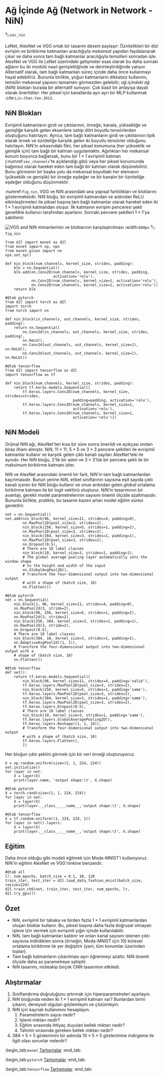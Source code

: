 # Ağ İçinde Ağ (Network in Network - NiN)
:label:`sec_nin`

LeNet, AlexNet ve VGG ortak bir tasarım deseni paylaşır: Öznitelikleri bir dizi evrişim ve biriktirme katmanları aracılığıyla *mekansal* yapıdan faydalanarak çıkar ve daha sonra tam bağlı katmanlar aracılığıyla temsilleri sonradan işle. AlexNet ve VGG ile LeNet üzerindeki gelişmeler esas olarak bu daha sonraki ağların bu iki modülü nasıl genişlettiğinde ve derinleştirdiğinde yatıyor. Alternatif olarak, tam bağlı katmanları süreç içinde daha önce kullanmayı hayal edebiliriz. Bununla birlikte, yoğun katmanların dikkatsiz kullanımı, temsilin mekansal yapısını tamamen görmezden gelebilir; *ağ içindeki ağ* (*NiN*) blokları burada bir alternatif sunuyor. Çok basit bir anlayışa dayalı olarak önerildiler: Her piksel için kanallarda ayrı ayrı bir MLP kullanmak :cite:`Lin.Chen.Yan.2013`.

## NiN Blokları

Evrişimli katmanların girdi ve çıktılarının, örneğe, kanala, yüksekliğe ve genişliğe karşılık gelen eksenlere sahip dört boyutlu tensörlerden oluştuğunu hatırlayın. Ayrıca, tam bağlı katmanların girdi ve çıktılarının tipik olarak örnek ve özniteliğe karşılık gelen iki boyutlu tensörler olduğunu hatırlayın. NiN'in arkasındaki fikir, her piksel konumuna (her yükseklik ve genişlik için) tam bağlı bir katman uygulamaktır. Ağırlıkları her mekansal konum boyunca bağlarsak, bunu bir $1\times 1$ evrişimli katman (:numref:`sec_channels`'te açıklandığı gibi) veya her piksel konumunda bağımsız olarak hareket eden tam bağlı bir katman olarak düşünebiliriz. Bunu görmenin bir başka yolu da mekansal boyuttaki her elemanın (yükseklik ve genişlik) bir örneğe eşdeğer ve bir kanalın bir özniteliğe eşdeğer olduğunu düşünmektir.

:numref:`fig_nin`, VGG ve NiN arasındaki ana yapısal farklılıkları ve bloklarını göstermektedir. NiN bloğu, bir evrişimli katmandan ve ardından ReLU etkinleştirmeleri ile piksel başına tam bağlı katmanlar olarak hareket eden iki $1\times 1$ evrişimli katmandan oluşur. İlk katmanın evrişim penceresi şekli genellikle kullanıcı tarafından ayarlanır. Sonraki pencere şekilleri $1 \times 1$'ya sabitlenir.

![VGG and NiN mimarilerinin ve bloklarının karşılaştırılması](../img/nin.svg)
:width:`600px`
:label:`fig_nin`

```{.python .input}
from d2l import mxnet as d2l
from mxnet import np, npx
from mxnet.gluon import nn
npx.set_np()

def nin_block(num_channels, kernel_size, strides, padding):
    blk = nn.Sequential()
    blk.add(nn.Conv2D(num_channels, kernel_size, strides, padding,
                      activation='relu'),
            nn.Conv2D(num_channels, kernel_size=1, activation='relu'),
            nn.Conv2D(num_channels, kernel_size=1, activation='relu'))
    return blk
```

```{.python .input}
#@tab pytorch
from d2l import torch as d2l
import torch
from torch import nn

def nin_block(in_channels, out_channels, kernel_size, strides, padding):
    return nn.Sequential(
        nn.Conv2d(in_channels, out_channels, kernel_size, strides, padding),
        nn.ReLU(),
        nn.Conv2d(out_channels, out_channels, kernel_size=1), nn.ReLU(),
        nn.Conv2d(out_channels, out_channels, kernel_size=1), nn.ReLU())
```

```{.python .input}
#@tab tensorflow
from d2l import tensorflow as d2l
import tensorflow as tf

def nin_block(num_channels, kernel_size, strides, padding):
    return tf.keras.models.Sequential([
        tf.keras.layers.Conv2D(num_channels, kernel_size, strides=strides,
                               padding=padding, activation='relu'),
        tf.keras.layers.Conv2D(num_channels, kernel_size=1,
                               activation='relu'),
        tf.keras.layers.Conv2D(num_channels, kernel_size=1,
                               activation='relu')])
```

## NiN Modeli

Orijinal NiN ağı, AlexNet'ten kısa bir süre sonra önerildi ve açıkçası ondan biraz ilham almıştır. NiN, $11\times 11$, $5\times 5$ ve $3\times 3$ pencere şekilleri ile evrişimli katmanlar kullanır ve karşılık gelen çıktı kanalı sayıları AlexNet'teki ile aynıdır. Her NiN bloğu, 2'lik bir adım ve $3\times 3$'lük bir pencere şekli ile bir maksimum biriktirme katmanı izler.

NiN ve AlexNet arasındaki önemli bir fark, NiN'in tam bağlı katmanlardan kaçınmasıdır. Bunun yerine NiN, etiket sınıflarının sayısına eşit sayıda çıktı kanalı içeren bir NiN bloğu kullanır ve onun ardından gelen *global* ortalama biriktirme katmanı ile bir logit vektörü oluşturur. NiN'in tasarımının bir avantajı, gerekli model parametrelerinin sayısını önemli ölçüde azaltmasıdır. Bununla birlikte, pratikte, bu tasarım bazen artan model eğitim süresi gerektirir.

```{.python .input}
net = nn.Sequential()
net.add(nin_block(96, kernel_size=11, strides=4, padding=0),
        nn.MaxPool2D(pool_size=3, strides=2),
        nin_block(256, kernel_size=5, strides=1, padding=2),
        nn.MaxPool2D(pool_size=3, strides=2),
        nin_block(384, kernel_size=3, strides=1, padding=1),
        nn.MaxPool2D(pool_size=3, strides=2),
        nn.Dropout(0.5),
        # There are 10 label classes
        nin_block(10, kernel_size=3, strides=1, padding=1),
        # The global average pooling layer automatically sets the window shape
        # to the height and width of the input
        nn.GlobalAvgPool2D(),
        # Transform the four-dimensional output into two-dimensional output
        # with a shape of (batch size, 10)
        nn.Flatten())
```

```{.python .input}
#@tab pytorch
net = nn.Sequential(
    nin_block(1, 96, kernel_size=11, strides=4, padding=0),
    nn.MaxPool2d(3, stride=2),
    nin_block(96, 256, kernel_size=5, strides=1, padding=2),
    nn.MaxPool2d(3, stride=2),
    nin_block(256, 384, kernel_size=3, strides=1, padding=1),
    nn.MaxPool2d(3, stride=2),
    nn.Dropout(0.5),
    # There are 10 label classes
    nin_block(384, 10, kernel_size=3, strides=1, padding=1),
    nn.AdaptiveAvgPool2d((1, 1)),
    # Transform the four-dimensional output into two-dimensional output with a
    # shape of (batch size, 10)
    nn.Flatten())
```

```{.python .input}
#@tab tensorflow
def net():
    return tf.keras.models.Sequential([
        nin_block(96, kernel_size=11, strides=4, padding='valid'),
        tf.keras.layers.MaxPool2D(pool_size=3, strides=2),
        nin_block(256, kernel_size=5, strides=1, padding='same'),
        tf.keras.layers.MaxPool2D(pool_size=3, strides=2),
        nin_block(384, kernel_size=3, strides=1, padding='same'),
        tf.keras.layers.MaxPool2D(pool_size=3, strides=2),
        tf.keras.layers.Dropout(0.5),
        # There are 10 label classes
        nin_block(10, kernel_size=3, strides=1, padding='same'),
        tf.keras.layers.GlobalAveragePooling2D(),
        tf.keras.layers.Reshape((1, 1, 10)),
        # Transform the four-dimensional output into two-dimensional output
        # with a shape of (batch size, 10)
        tf.keras.layers.Flatten(),
        ])
```

Her bloğun çıktı şeklini görmek için bir veri örneği oluşturuyoruz.

```{.python .input}
X = np.random.uniform(size=(1, 1, 224, 224))
net.initialize()
for layer in net:
    X = layer(X)
    print(layer.name, 'output shape:\t', X.shape)
```

```{.python .input}
#@tab pytorch
X = torch.rand(size=(1, 1, 224, 224))
for layer in net:
    X = layer(X)
    print(layer.__class__.__name__,'output shape:\t', X.shape)
```

```{.python .input}
#@tab tensorflow
X = tf.random.uniform((1, 224, 224, 1))
for layer in net().layers:
    X = layer(X)
    print(layer.__class__.__name__,'output shape:\t', X.shape)
```

## Eğitim

Daha önce olduğu gibi modeli eğitmek için Moda-MNIST'i kullanıyoruz. NiN'in eğitimi AlexNet ve VGG'ninkine benzerdir.

```{.python .input}
#@tab all
lr, num_epochs, batch_size = 0.1, 10, 128
train_iter, test_iter = d2l.load_data_fashion_mnist(batch_size, resize=224)
d2l.train_ch6(net, train_iter, test_iter, num_epochs, lr, d2l.try_gpu())
```

## Özet

* NiN, evrişimli bir tabaka ve birden fazla $1\times 1$ evrişimli katmanlardan oluşan bloklar kullanır. Bu, piksel başına daha fazla doğrusal olmayan işleve izin vermek için evrişimli yığın içinde kullanılabilir.
* NiN, tam bağlı katmanları kaldırır ve onları kanal sayısını istenen çıktı sayısına indirdikten sonra (örneğin, Moda-MNIST için 10) küresel ortalama biriktirme ile yer değiştirir (yani, tüm konumlar üzerinden toplar).
* Tam bağlı katmanların çıkarılması aşırı öğrenmeyi azaltır. NiN önemli ölçüde daha az parametreye sahiptir.
* NiN tasarımı, müteakip birçok CNN tasarımını etkiledi.

## Alıştırmalar

1. Sınıflandırma doğruluğunu artırmak için hiperparametreleri ayarlayın.
1. NiN bloğunda neden iki $1\times 1$ evrişimli katman var? Bunlardan birini çıkarın, deneysel olguları gözlemleyin ve çözümleyin.
1. NiN için kaynak kullanımını hesaplayın.
    1. Parametrelerin sayısı nedir?
    1. İşlemi miktarı nedir?
    1. Eğitim sırasında ihtiyaç duyulan bellek miktarı nedir?
    1. Tahmin sırasında gereken bellek miktarı nedir?
1. $384 \times 5 \times 5$ gösterimini bir adımda $10 \times 5 \times 5$ gösterimine indirgeme ile ilgili olası sorunlar nelerdir?

:begin_tab:`mxnet`
[Tartışmalar](https://discuss.d2l.ai/t/79)
:end_tab:

:begin_tab:`pytorch`
[Tartışmalar](https://discuss.d2l.ai/t/80)
:end_tab:

:begin_tab:`tensorflow`
[Tartışmalar](https://discuss.d2l.ai/t/332)
:end_tab:
